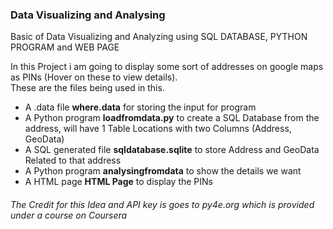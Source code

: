 ### Data Visualizing and Analysing 
Basic of Data Visualizing and Analyzing using SQL DATABASE, PYTHON PROGRAM and WEB PAGE

In this Project i am going to display some sort of addresses on google maps as PINs (Hover on these to view details).</br>
These are the files being used in this.</br>
- A .data file **where.data** for storing the input for program </br>
- A Python program **loadfromdata.py** to create a SQL Database from the address, will have 1 Table Locations with two Columns (Address, GeoData)</br>
- A SQL generated file **sqldatabase.sqlite**  to store Address and GeoData Related to that address</br>
- A Python program **analysingfromdata** to show the details we want</br>
- A HTML page **HTML Page** to display the PINs </br>


###### The Credit for this Idea and API key is goes to py4e.org which is provided under a course on Coursera 


